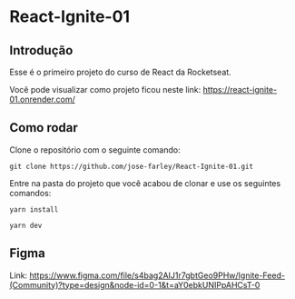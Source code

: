 # React-Ignite-01

## Introdução
Esse é o primeiro projeto do curso de React da Rocketseat.

Você pode visualizar como projeto ficou neste link: https://react-ignite-01.onrender.com/

## Como rodar

Clone o repositório com o seguinte comando:
```
git clone https://github.com/jose-farley/React-Ignite-01.git
```
Entre na pasta do projeto que você acabou de clonar e use os seguintes comandos:
```
yarn install
```
```
yarn dev
```
## Figma
Link: https://www.figma.com/file/s4bag2AIJ1r7gbtGeo9PHw/Ignite-Feed-(Community)?type=design&node-id=0-1&t=aY0ebkUNIPpAHCsT-0
